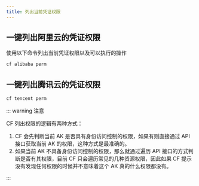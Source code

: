 ```yaml
---
title: 列出当前凭证权限
---
```


## 一键列出阿里云的凭证权限

使用以下命令列出当前凭证权限以及可以执行的操作

```bash
cf alibaba perm
```

## 一键列出腾讯云的凭证权限

```bash
cf tencent perm
```

::: warning 注意

CF 列出权限的逻辑有两种方式：

1. CF 会先判断当前 AK 是否具有身份访问控制的权限，如果有则直接通过 API 接口获取当前 AK 的权限，这种方式是最准确的。
2. 如果当前 AK 不具备身份访问控制的权限，那么就通过遍历 API 接口的方式判断是否有其权限，目前 CF 只会遍历常见的几种资源权限，因此如果 CF 提示没有发现任何权限的时候并不意味着这个 AK 真的什么权限都没有。

::: 

<Vssue />

<script>
export default {
    mounted () {
      this.$page.lastUpdated = "2022年9月7日"
    }
  }
</script>